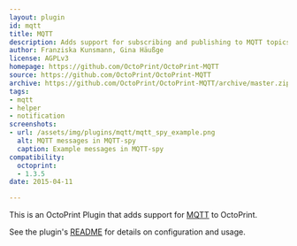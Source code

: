 ```yaml
---
layout: plugin
id: mqtt
title: MQTT
description: Adds support for subscribing and publishing to MQTT topics.
author: Franziska Kunsmann, Gina Häußge
license: AGPLv3
homepage: https://github.com/OctoPrint/OctoPrint-MQTT
source: https://github.com/OctoPrint/OctoPrint-MQTT
archive: https://github.com/OctoPrint/OctoPrint-MQTT/archive/master.zip
tags: 
- mqtt
- helper
- notification
screenshots:
- url: /assets/img/plugins/mqtt/mqtt_spy_example.png
  alt: MQTT messages in MQTT-spy
  caption: Example messages in MQTT-spy
compatibility:
  octoprint:
  - 1.3.5
date: 2015-04-11

---
```


This is an OctoPrint Plugin that adds support for [MQTT](http://mqtt.org/) to OctoPrint.

See the plugin's [README](https://github.com/OctoPrint/OctoPrint-MQTT) for details on configuration and usage.
